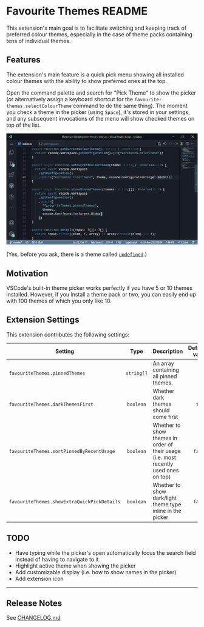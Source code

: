# Favourite Themes README

This extension's main goal is to facilitate switching and keeping track of preferred colour themes, especially in the case of theme packs containing tens of individual themes.

## Features

The extension's main feature is a quick pick menu showing all installed colour themes with the ability to show preferred ones at the top.

Open the command palette and search for "Pick Theme" to show the picker (or alternatively assign a keyboard shortcut for the `favourite-themes.selectColourTheme` command to do the same thing). The moment you check a theme in the picker (using `Space`), it's stored in your settings, and any subsequent invocations of the menu will show checked themes on top of the list.

![Favourite Themes](images/favourite-themes.gif)

(Yes, before you ask, there is a theme called [`undefined`](https://marketplace.visualstudio.com/items?itemName=christianhg.undefined).)

<!-- ## Requirements -->

## Motivation

VSCode's built-in theme picker works perfectly if you have 5 or 10 themes installed. However, if you install a theme pack or two, you can easily end up with 100 themes of which you only like 10.

## Extension Settings

This extension contributes the following settings:

| Setting                                     |    Type    | Description                                                                          | Default value |
| ------------------------------------------- | :--------: | :----------------------------------------------------------------------------------- | ------------: |
| `favouriteThemes.pinnedThemes`              | `string[]` | An array containing all pinned themes.                                               |          `[]` |
| `favouriteThemes.darkThemesFirst`           | `boolean`  | Whether dark themes should come first                                                |        `true` |
| `favouriteThemes.sortPinnedByRecentUsage`   | `boolean`  | Whether to show themes in order of their usage (i.e. most recently used ones on top) |       `false` |
| `favouriteThemes.showExtraQuickPickDetails` | `boolean`  | Whether to show dark/light theme type inline in the picker                           |       `false` |

<!-- ## Known Issues -->

## TODO

- Have typing while the picker's open automatically focus the search field instead of having to navigate to it
- Highlight active theme when showing the picker
- Add customizable display (i.e. how to show names in the picker)
- Add extension icon

---

## Release Notes

See [CHANGELOG.md](./CHANGELOG.md)
